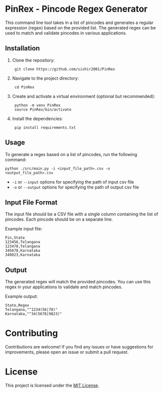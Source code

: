# PinRex - Pincode Regex Generator

This command line tool takes in a list of pincodes and generates a regular expression (regex) based on the provided list. The generated regex can be used to match and validate pincodes in various applications.

## Installation

1. Clone the repository:
    
        git clone https://github.com/sishir2001/PinRex

2. Navigate to the project directory:

        cd PinRex

3. Create and activate a virtual environment (optional but recommended):

        python -m venv PinRex
        source PinRex/bin/activate

4. Install the dependencies:

        pip install requirements.txt

## Usage

To generate a regex based on a list of pincodes, run the following command:

    python ./src/main.py -i <input_file_path>.csv -o <output_file_path>.csv

- `-i` or `--input` options for specifying the path of input csv file
- `-o` or `--output` options for specifying the path of output csv file

## Input File Format

The input file should be a CSV file with a single column containing the list of pincodes. Each pincode should be on a separate line.

Example input file:

    Pin,State
    123456,Telangana
    123478,Telangana
    345678,Karnataka
    349823,Karnataka


## Output

The generated regex will match the provided pincodes. You can use this regex in your applications to validate and match pincodes.

Example output:

    State,Regex
    Telangana,"^1234(56|78)"
    Karnataka,"^34(5678|9823)"


# Contributing

Contributions are welcome! If you find any issues or have suggestions for improvements, please open an issue or submit a pull request.

# License

This project is licensed under the [MIT License](LICENSE).


